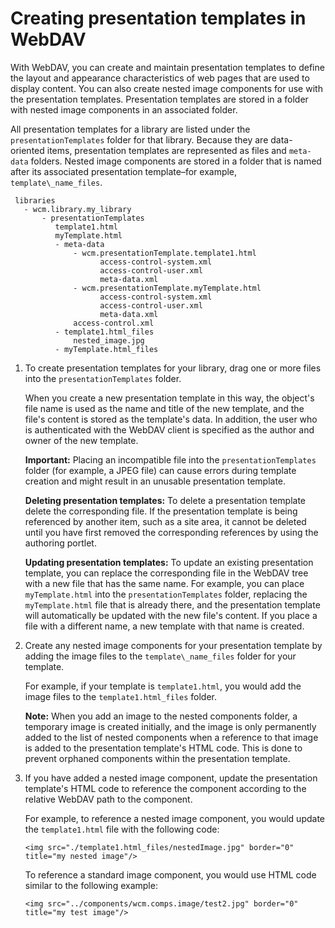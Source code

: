 # Creating presentation templates in WebDAV

With WebDAV, you can create and maintain presentation templates to define the layout and appearance characteristics of web pages that are used to display content. You can also create nested image components for use with the presentation templates. Presentation templates are stored in a folder with nested image components in an associated folder.

All presentation templates for a library are listed under the `presentationTemplates` folder for that library. Because they are data-oriented items, presentation templates are represented as files and `meta-data` folders. Nested image components are stored in a folder that is named after its associated presentation template–for example, `template\_name_files`.

```
 libraries
   - wcm.library.my_library
       - presentationTemplates
          template1.html
          myTemplate.html
          - meta-data
              - wcm.presentationTemplate.template1.html
                    access-control-system.xml
                    access-control-user.xml
                    meta-data.xml		
              - wcm.presentationTemplate.myTemplate.html
                    access-control-system.xml
                    access-control-user.xml
                    meta-data.xml		
              access-control.xml
          - template1.html_files
              nested_image.jpg
          - myTemplate.html_files
```

1.  To create presentation templates for your library, drag one or more files into the `presentationTemplates` folder.

    When you create a new presentation template in this way, the object's file name is used as the name and title of the new template, and the file's content is stored as the template's data. In addition, the user who is authenticated with the WebDAV client is specified as the author and owner of the new template.

    **Important:** Placing an incompatible file into the `presentationTemplates` folder \(for example, a JPEG file\) can cause errors during template creation and might result in an unusable presentation template.

    **Deleting presentation templates:** To delete a presentation template delete the corresponding file. If the presentation template is being referenced by another item, such as a site area, it cannot be deleted until you have first removed the corresponding references by using the authoring portlet.

    **Updating presentation templates:** To update an existing presentation template, you can replace the corresponding file in the WebDAV tree with a new file that has the same name. For example, you can place `myTemplate.html` into the `presentationTemplates` folder, replacing the `myTemplate.html` file that is already there, and the presentation template will automatically be updated with the new file's content. If you place a file with a different name, a new template with that name is created.

2.  Create any nested image components for your presentation template by adding the image files to the `template\_name_files` folder for your template.

    For example, if your template is `template1.html`, you would add the image files to the `template1.html_files` folder.

    **Note:** When you add an image to the nested components folder, a temporary image is created initially, and the image is only permanently added to the list of nested components when a reference to that image is added to the presentation template's HTML code. This is done to prevent orphaned components within the presentation template.

3.  If you have added a nested image component, update the presentation template's HTML code to reference the component according to the relative WebDAV path to the component.

    For example, to reference a nested image component, you would update the `template1.html` file with the following code:

    ```
    <img src="./template1.html_files/nestedImage.jpg" border="0" title="my nested image"/>
    ```

    To reference a standard image component, you would use HTML code similar to the following example:

    ```
    <img src="../components/wcm.comps.image/test2.jpg" border="0" title="my test image"/>
    ```



